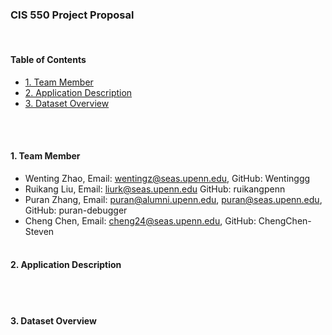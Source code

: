 ### CIS 550 Project Proposal
<br>


#### __Table of Contents__

- [1. Team Member](#1-team-member)
- [2. Application Description](#2-application-description)
- [3. Dataset Overview](#3-dataset-overview)


<br><br>




#### 1. Team Member

* Wenting Zhao, Email: wentingz@seas.upenn.edu, GitHub: Wentinggg  <br>
* Ruikang Liu, Email: liurk@seas.upenn.edu  GitHub: ruikangpenn  <br>
* Puran Zhang, Email: puran@alumni.upenn.edu, puran@seas.upenn.edu, GitHub: puran-debugger  <br>
* Cheng Chen, Email: cheng24@seas.upenn.edu, GitHub: ChengChen-Steven  <br><br>

#### 2. Application Description
<br><br>


#### 3. Dataset Overview




